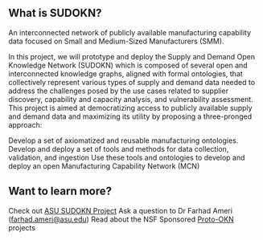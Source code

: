 ## What is SUDOKN?


An interconnected network of publicly available manufacturing capability data focused on Small and Medium-Sized Manufacturers (SMM).

In this project, we will prototype and deploy the Supply and Demand Open Knowledge Network (SUDOKN) which is composed of several open and interconnected knowledge graphs, aligned with formal ontologies, that collectively represent various types of supply and demand data needed to address the challenges posed by the use cases related to supplier discovery, capability and capacity analysis, and vulnerability assessment. This project is aimed at democratizing access to publicly available supply and demand data and maximizing its utility by proposing a three-pronged approach:

Develop a set of axiomatized and reusable manufacturing ontologies.
Develop and deploy a set of tools and methods for data collection, validation, and ingestion
Use these tools and ontologies to develop and deploy an open Manufacturing Capability Network (MCN)

## Want to learn more?
Check out [ASU SUDOKN Project](https://projects.engineering.asu.edu/sudokn/)
Ask a question to Dr Farhad Ameri (farhad.ameri@asu.edu)
Read about the NSF Sponsored [Proto-OKN](https://www.proto-okn.net/) projects

